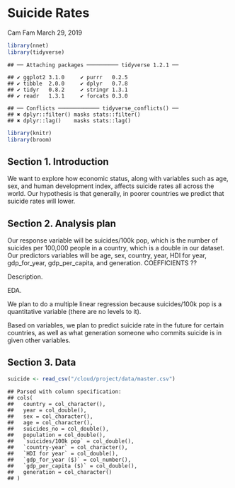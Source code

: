 Suicide Rates
================
Cam Fam
March 29, 2019

``` r
library(nnet)
library(tidyverse)
```

    ## ── Attaching packages ────────── tidyverse 1.2.1 ──

    ## ✔ ggplot2 3.1.0     ✔ purrr   0.2.5
    ## ✔ tibble  2.0.0     ✔ dplyr   0.7.8
    ## ✔ tidyr   0.8.2     ✔ stringr 1.3.1
    ## ✔ readr   1.3.1     ✔ forcats 0.3.0

    ## ── Conflicts ───────────── tidyverse_conflicts() ──
    ## ✖ dplyr::filter() masks stats::filter()
    ## ✖ dplyr::lag()    masks stats::lag()

``` r
library(knitr)
library(broom)
```

## Section 1. Introduction

We want to explore how economic status, along with variables such as
age, sex, and human development index, affects suicide rates all across
the world. Our hypothesis is that generally, in poorer countries we
predict that suicide rates will lower.

## Section 2. Analysis plan

Our response variable will be suicides/100k pop, which is the number of
suicides per 100,000 people in a country, which is a double in our
dataset. Our predictors variables will be age, sex, country, year, HDI
for year, gdp\_for\_year, gdp\_per\_capita, and generation. COEFFICIENTS
??

Description.

EDA.

We plan to do a multiple linear regression because suicides/100k pop is
a quantitative variable (there are no levels to it).

Based on variables, we plan to predict suicide rate in the future for
certain countries, as well as what generation someone who commits
suicide is in given other variables.

## Section 3. Data

``` r
suicide <- read_csv("/cloud/project/data/master.csv")
```

    ## Parsed with column specification:
    ## cols(
    ##   country = col_character(),
    ##   year = col_double(),
    ##   sex = col_character(),
    ##   age = col_character(),
    ##   suicides_no = col_double(),
    ##   population = col_double(),
    ##   `suicides/100k pop` = col_double(),
    ##   `country-year` = col_character(),
    ##   `HDI for year` = col_double(),
    ##   `gdp_for_year ($)` = col_number(),
    ##   `gdp_per_capita ($)` = col_double(),
    ##   generation = col_character()
    ## )
